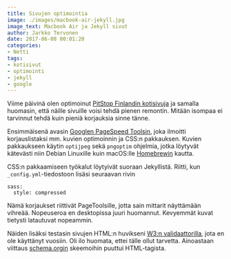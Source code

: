 ```yaml
---
title: Sivujen optimointia
image: ./images/macbook-air-jekyll.jpg
image_text: Macbook Air ja Jekyll sivut
author: Jarkko Tervonen
date: 2017-06-08 00:01:20
categories:
- Netti
tags:
- kotisivut
- optimointi
- jekyll
- google
---
```

Viime päivinä olen optimoinut [PitStop Finlandin kotisivuja](http://pitstop.fi/) ja samalla huomasin, että näille sivuille voisi tehdä pienen remontin. Mitään isompaa ei tarvinnut tehdä kuin pieniä korjauksia sinne tänne.

Ensimmäisenä avasin [Googlen PageSpeed Toolsin](https://developers.google.com/speed/pagespeed/insights/), joka ilmoitti korjauslistaksi mm. kuvien optimoinnin ja CSS:n pakkauksen. Kuvien pakkaukseen käytin <code>optijpeg</code> sekä <code>pngoptim</code> ohjelmia, jotka löytyvät kätevästi niin Debian Linuxille kuin macOS:lle [Homebrewin](https://brew.sh/) kautta.

CSS:n pakkaamiseen työkalut löytyivät suoraan Jekyllistä. Riitti, kun <code>_config.yml</code>-tiedostoon lisäsi seuraavan rivin

```
sass:
  style: compressed
```

Nämä korjaukset riittivät PageToolsille, jotta sain mittarit näyttämään vihreää. Nopeuseroa en desktopissa juuri huomannut. Kevyemmät kuvat tietysti latautuvat nopeammin.

Näiden lisäksi testasin sivujen HTML:n huvikseni [W3:n validaattorilla](http://validator.w3.org/), jota en ole käyttänyt vuosiin. Oli ilo huomata, ettei tälle ollut tarvetta. Ainoastaan viittaus [schema.orgin](http://schema.org/) skeemoihin puuttui HTML-tagista.
